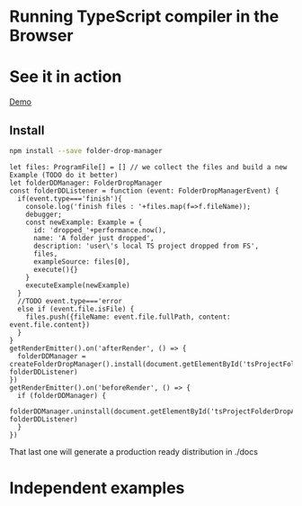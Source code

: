 # Running TypeScript compiler in the Browser

# See it in action

[Demo](https://cancerberosgx.github.io/folder-drop-manager/)

## Install

```sh
npm install --save folder-drop-manager
```


```typescrcipt
let files: ProgramFile[] = [] // we collect the files and build a new Example (TODO do it better)
let folderDDManager: FolderDropManager
const folderDDListener = function (event: FolderDropManagerEvent) {
  if(event.type==='finish'){
    console.log('finish files : '+files.map(f=>f.fileName));
    debugger;
    const newExample: Example = {
      id: 'dropped_'+performance.now(),
      name: 'A folder just dropped',
      description: 'user\'s local TS project dropped from FS',
      files, 
      exampleSource: files[0],
      execute(){}
    }
    executeExample(newExample)
  }
  //TODO event.type==='error
  else if (event.file.isFile) {
    files.push({fileName: event.file.fullPath, content: event.file.content})
  }
}
getRenderEmitter().on('afterRender', () => {
  folderDDManager = createFolderDropManager().install(document.getElementById('tsProjectFolderDropArea'), folderDDListener)
})
getRenderEmitter().on('beforeRender', () => {
  if (folderDDManager) {
    folderDDManager.uninstall(document.getElementById('tsProjectFolderDropArea'), folderDDListener)
  }
})

```




That last one will generate a production ready distribution in ./docs

# Independent examples

